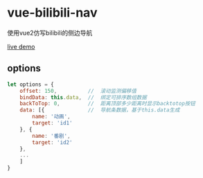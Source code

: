 # vue-bilibili-nav
使用vue2仿写bilibili的侧边导航

[live demo](https://nightcatsama.github.io/vue-bilibili-nav/example/dist/)

## options

```js
let options = {
	offset: 150,          //  滚动监测偏移值
	bindData: this.data,  //  绑定可排序数组数据
	backToTop: 0,         //  距离顶部多少距离时显示backtotop按钮
	data: [{              //  导航条数据，基于this.data生成
		name: '动画',
		target: 'id1'
	}, {
		name: '番剧',
		target: 'id2'
	},
	...
	]
}
```
